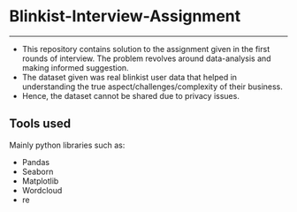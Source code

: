 # Blinkist-Interview-Assignment
----------------------
* This repository contains solution to the assignment given in the first rounds of interview. The problem revolves around data-analysis and making informed suggestion. 
* The dataset given was real blinkist user data that helped in understanding the true aspect/challenges/complexity of their business. 
* Hence, the dataset cannot be shared due to privacy issues.

## Tools used

Mainly python libraries such as:
* Pandas
* Seaborn
* Matplotlib
* Wordcloud
* re



